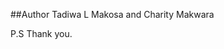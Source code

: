 <!-- Just a website for a small business -->
<!-- A one page website maily for some informative advertising -->

##Author Tadiwa L Makosa and Charity Makwara

P.S Thank you.
